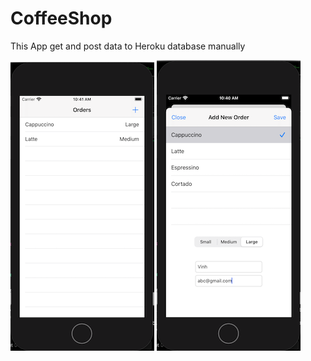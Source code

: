 # CoffeeShop

This App get and post data to Heroku database manually



![list_order](https://github.com/EdwardPhaniOS/CoffeeShop/blob/master/CoffeeShop/Images/list_order_screen.PNG)
![add_order](https://github.com/EdwardPhaniOS/CoffeeShop/blob/master/CoffeeShop/Images/add_order_screen.PNG)
